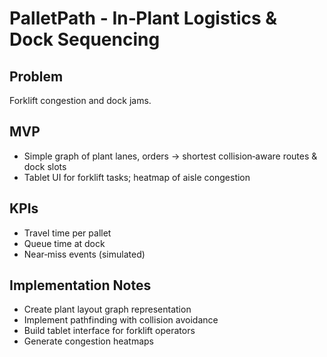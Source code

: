 # PalletPath - In‑Plant Logistics & Dock Sequencing

## Problem
Forklift congestion and dock jams.

## MVP
* Simple graph of plant lanes, orders → shortest collision‑aware routes & dock slots
* Tablet UI for forklift tasks; heatmap of aisle congestion

## KPIs
* Travel time per pallet
* Queue time at dock
* Near‑miss events (simulated)

## Implementation Notes
- Create plant layout graph representation
- Implement pathfinding with collision avoidance
- Build tablet interface for forklift operators
- Generate congestion heatmaps